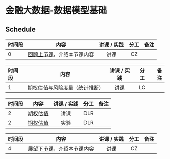 # 金融大数据-数据模型基础

## Schedule

|  时间段 |  内容    |   讲课 / 实践   |  分工  |    备注   |
| :---    |  :----:    |   :----:    |    :----:    |       ---: |
|    0    |  [回顾上节课](11-FBD.md)，介绍本节课内容     |  讲课    |     CZ     |         |


|时间段   |  内容    | 讲课 / 实践     |  分工  |  备注       |
| :---    |  :----:    |   :----:    |    :----:    | ---: |
|    1    |  期权估值与风险度量（统计推断）      |    讲课  |      LC     |         |


|时间段   |  内容    | 讲课 / 实践     |  分工  |  备注       |
| :---    |  :----:    |   :----:    |    :----:    | ---: |
|    2    |  [期权估值]()     |    讲课  |      DLR     |         |
|    2    |  [期权估值]()     |    实验  |      DLR     |         |



|  时间段 |  内容    |   讲课 / 实践   |  分工  |    备注   |
| :---    |  :----:    |   :----:    |    :----:    |       ---: |
|    4    |  [展望下节课](13-FBD.md)，介绍本节课内容     |  讲课    |     CZ     |         |

